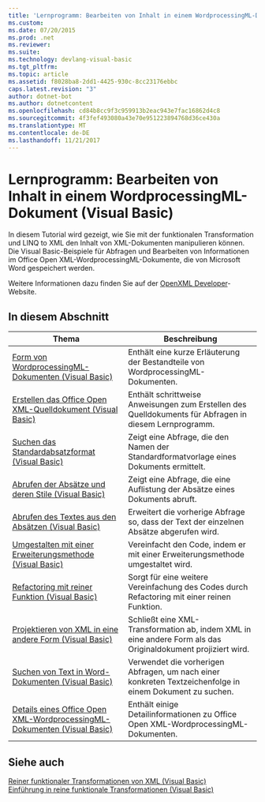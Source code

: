 ```yaml
---
title: 'Lernprogramm: Bearbeiten von Inhalt in einem WordprocessingML-Dokument (Visual Basic)'
ms.custom: 
ms.date: 07/20/2015
ms.prod: .net
ms.reviewer: 
ms.suite: 
ms.technology: devlang-visual-basic
ms.tgt_pltfrm: 
ms.topic: article
ms.assetid: f8028ba8-2dd1-4425-930c-8cc23176ebbc
caps.latest.revision: "3"
author: dotnet-bot
ms.author: dotnetcontent
ms.openlocfilehash: cd84b8cc9f3c959913b2eac943e7fac16862d4c8
ms.sourcegitcommit: 4f3fef493080a43e70e951223894768d36ce430a
ms.translationtype: MT
ms.contentlocale: de-DE
ms.lasthandoff: 11/21/2017
---
```

# <a name="tutorial-manipulating-content-in-a-wordprocessingml-document-visual-basic"></a>Lernprogramm: Bearbeiten von Inhalt in einem WordprocessingML-Dokument (Visual Basic)
In diesem Tutorial wird gezeigt, wie Sie mit der funktionalen Transformation und LINQ to XML den Inhalt von XML-Dokumenten manipulieren können. Die Visual Basic-Beispiele für Abfragen und Bearbeiten von Informationen im Office Open XML-WordprocessingML-Dokumente, die von Microsoft Word gespeichert werden.  
  
 Weitere Informationen dazu finden Sie auf der [OpenXML Developer](http://go.microsoft.com/fwlink/?LinkID=95573)-Website.  
  
## <a name="in-this-section"></a>In diesem Abschnitt  
  
|Thema|Beschreibung|  
|-----------|-----------------|  
|[Form von WordprocessingML-Dokumenten (Visual Basic)](../../../../visual-basic/programming-guide/concepts/linq/shape-of-wordprocessingml-documents.md)|Enthält eine kurze Erläuterung der Bestandteile von WordprocessingML-Dokumenten.|  
|[Erstellen das Office Open XML-Quelldokument (Visual Basic)](../../../../visual-basic/programming-guide/concepts/linq/creating-the-source-office-open-xml-document.md)|Enthält schrittweise Anweisungen zum Erstellen des Quelldokuments für Abfragen in diesem Lernprogramm.|  
|[Suchen das Standardabsatzformat (Visual Basic)](../../../../visual-basic/programming-guide/concepts/linq/finding-the-default-paragraph-style.md)|Zeigt eine Abfrage, die den Namen der Standardformatvorlage eines Dokuments ermittelt.|  
|[Abrufen der Absätze und deren Stile (Visual Basic)](../../../../visual-basic/programming-guide/concepts/linq/retrieving-the-paragraphs-and-their-styles.md)|Zeigt eine Abfrage, die eine Auflistung der Absätze eines Dokuments abruft.|  
|[Abrufen des Textes aus den Absätzen (Visual Basic)](../../../../visual-basic/programming-guide/concepts/linq/retrieving-the-text-of-the-paragraphs.md)|Erweitert die vorherige Abfrage so, dass der Text der einzelnen Absätze abgerufen wird.|  
|[Umgestalten mit einer Erweiterungsmethode (Visual Basic)](../../../../visual-basic/programming-guide/concepts/linq/refactoring-using-an-extension-method.md)|Vereinfacht den Code, indem er mit einer Erweiterungsmethode umgestaltet wird.|  
|[Refactoring mit reiner Funktion (Visual Basic)](../../../../visual-basic/programming-guide/concepts/linq/refactoring-using-a-pure-function.md)|Sorgt für eine weitere Vereinfachung des Codes durch Refactoring mit einer reinen Funktion.|  
|[Projektieren von XML in eine andere Form (Visual Basic)](../../../../visual-basic/programming-guide/concepts/linq/projecting-xml-in-a-different-shape.md)|Schließt eine XML-Transformation ab, indem XML in eine andere Form als das Originaldokument projiziert wird.|  
|[Suchen von Text in Word-Dokumenten (Visual Basic)](../../../../visual-basic/programming-guide/concepts/linq/finding-text-in-word-documents.md)|Verwendet die vorherigen Abfragen, um nach einer konkreten Textzeichenfolge in einem Dokument zu suchen.|  
|[Details eines Office Open XML-WordprocessingML-Dokumenten (Visual Basic)](../../../../visual-basic/programming-guide/concepts/linq/details-of-office-open-xml-wordprocessingml-documents.md)|Enthält einige Detailinformationen zu Office Open XML-WordprocessingML-Dokumenten.|  
  
## <a name="see-also"></a>Siehe auch  
 [Reiner funktionaler Transformationen von XML (Visual Basic)](../../../../visual-basic/programming-guide/concepts/linq/pure-functional-transformations-of-xml.md)  
 [Einführung in reine funktionale Transformationen (Visual Basic)](../../../../visual-basic/programming-guide/concepts/linq/introduction-to-pure-functional-transformations.md)
